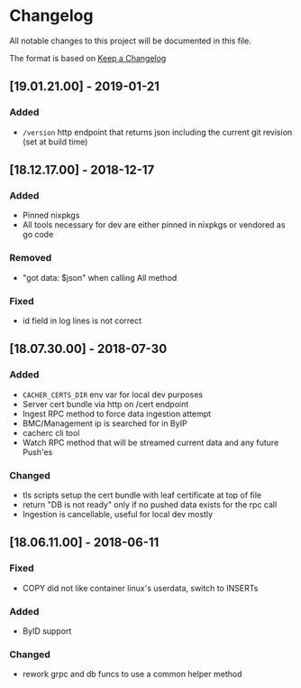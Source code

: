 # Changelog
All notable changes to this project will be documented in this file.

The format is based on [Keep a Changelog](http://keepachangelog.com/en/1.0.0/)

## [19.01.21.00] - 2019-01-21
### Added
- `/version` http endpoint that returns json including the current git revision (set at build time)

## [18.12.17.00] - 2018-12-17
### Added
- Pinned nixpkgs
- All tools necessary for dev are either pinned in nixpkgs or vendored as go code
### Removed
- "got data: $json" when calling All method
### Fixed
- id field in log lines is not correct

## [18.07.30.00] - 2018-07-30
### Added
- `CACHER_CERTS_DIR` env var for local dev purposes
- Server cert bundle via http on /cert endpoint
- Ingest RPC method to force data ingestion attempt
- BMC/Management ip is searched for in ByIP
- cacherc cli tool
- Watch RPC method that will be streamed current data and any future Push'es
### Changed
- tls scripts setup the cert bundle with leaf certificate at top of file
- return "DB is not ready" only if no pushed data exists for the rpc call
- Ingestion is cancellable, useful for local dev mostly

## [18.06.11.00] - 2018-06-11
### Fixed
- COPY did not like container linux's userdata, switch to INSERTs
### Added
- ByID support
### Changed
- rework grpc and db funcs to use a common helper method

